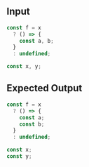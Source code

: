 
## Input
```javascript input
const f = x 
  ? () => {
    const a, b;
  } 
  : undefined;

const x, y;
```

## Expected Output
```javascript expected output
const f = x 
  ? () => {
    const a;
    const b;
  } 
  : undefined;

const x;
const y;
```
